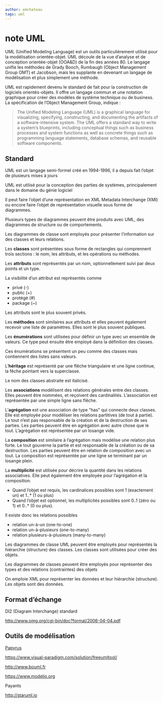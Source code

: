 ```yaml
---
author: emchateau
tags: uml
---
```


# note UML

UML (Unified Modeling Language) est un outils particulièrement utilisé pour la modélisation orientée-objet. UML découle de la vue d’analyse et de conception orientée-objet (OOA&D) de la fin des années 80. Le langage unifie les méthodes de Grady Booch, Rumbaugh (Object Management Group OMT) et Jacobson, mais les supplante en devenant un langage de modélisation et plus simplement une méthode.

UML est rapidement devenu le standard de fait pour la construction de logiciels orientés-objets. Il offre un langage commun et une notation graphique pour créer des modèles de système technique ou de business. La spécification de l’Object Management Group, indique :

> The Unified Modeling Language (UML) is a graphical language for visualizing, specifying, constructing, and documenting the artifacts of a software-intensive system. The UML offers a standard way to write a system’s blueprints, including conceptual things such as business processes and system functions as well as concrete things such as programming language statements, database schemas, and reusable software components.

## Standard

UML est un langage semi-formel créé en 1994-1996, il a depuis fait l’objet de plusieurs mises à jours

UML est utilisé pour la conception des parties de systèmes, principalement dans le domaine du génie logiciel

Il peut faire l’objet d’une représentation en XML Metadata Interchange (XMI) ou encore faire l’objet de représentation visuelle sous forme de diagrammes.

Plusieurs types de diagrammes peuvent être produits avec UML, des diagrammes de structure ou de comportements.

Les diagrammes de classe sont employés pour présenter l’information sur des classes et leurs relations. 

Les **classes** sont présentées sous forme de rectangles qui comprennent trois sections : le nom, les attributs, et les opérations ou méthodes.

Les **attributs** sont représentés par un nom, optionnellement suivi par deux points et un type.

La visibilité d’un attribut est représentés comme

- privé (-)
- public (+)
- protégé (#)
- package (~)

Les attributs sont le plus souvent privés.

Les **méthodes** sont similaires aux attributs et elles peuvent également recevoir une liste de paramètres. Elles sont le plus souvent publiques.

Les **énumérations** sont utilisées pour définir un type avec un ensemble de valeurs. Ce type peut ensuite être employé dans la définition des classes.

Ces énumérations se présentent un peu comme des classes mais contiennent des listes sans valeurs.

L’**héritage** est représenté par une flêche triangulaire et une ligne continue, la fêche pointant vers la superclasse.

Le nom des classes abstraite est italicisé.

Les **associations** modélisent des relations générales entre des classes. Elles peuvent être nommées, et reçoivent des cardinalités. L’association est représentée par une simple ligne sans flêche.

L’**agrégation** est une association de type "has" qui connecte deux classes. Elle est employée pour modéliser les relations partitives (de tout à partie). Le tout n’est pas responsable de la création et de la destruction de ses parties. Les parties peuvent être en agrégation avec autre chose que le tout. L’agrégation est représentée par un losange vide.

La **composition** est similaire à l’agrégation mais modélise une relation plus forte. Le tout gouverne la partie et est responsable de la création ou de sa destruction. Les parties peuvent être en relation de composition avec un tout. La composition est représentée par une ligne se terminant par un losange plein.

La **multiplicité** est utilisée pour décrire la quantité dans les relations associatives. Elle peut également être employée pour l’agrégation et la composition.

- Quand l’objet est requis, les cardinalices possibles sont 1 (exactement un) et 1..* (1 ou plus)
- Quand l’objet est optionnel, les multiplicités possibles sont 0..1 (zéro ou 1) et 0..* (0 ou plus).

Il existe donc les relations possibles

- relation un-à-un (one-to-one)
- relation un-à-plusieurs (one-to-many)
- relation plusieurs-à-plusieurs (many-to-many)

Les diagrammes de classe UML peuvent être employés pour représentés la hiérarchie (structure) des classes. Les classes sont utilisées pour créer des objets.

Les diagrammes de classes peuvent être employés pour représenter des types et des relations (contraintes) des objets

On emploie XML pour représenter les données et leur hiérarchie (structure). Les objets sont des données.



## Format d’échange

DI2 (Diagram Interchange) standard

<http://www.omg.org/cgi-bin/doc?formal/2006-04-04.pdf>



## Outils de modélisation

[Papyrus](http://www.eclipse.org/papyrus)

https://www.visual-paradigm.com/solution/freeumltool/

http://www.bouml.fr

https://www.modelio.org

Payants

http://staruml.io



